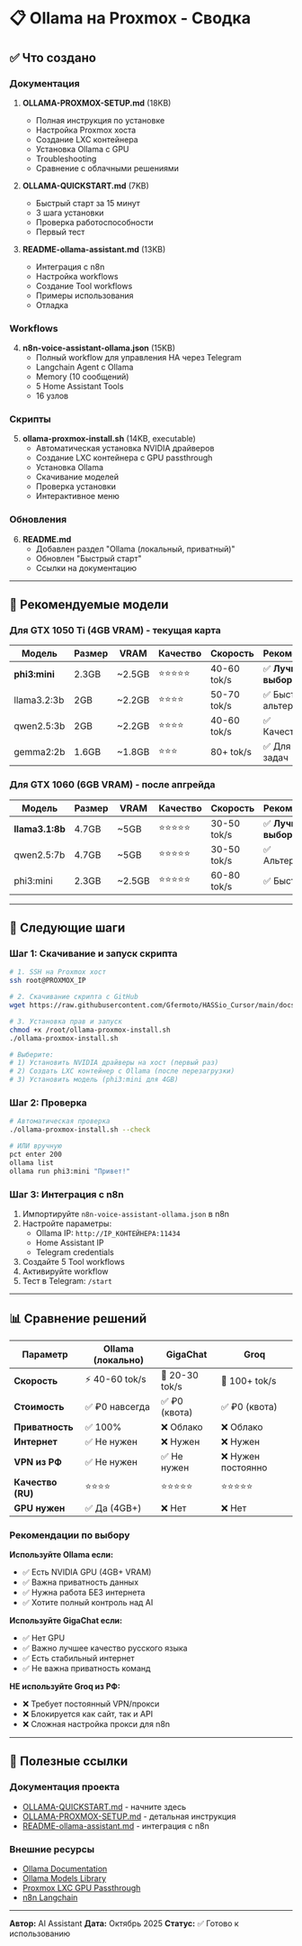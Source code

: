 # 📋 Ollama на Proxmox - Сводка

## ✅ Что создано

### Документация

1. **OLLAMA-PROXMOX-SETUP.md** (18KB)
   - Полная инструкция по установке
   - Настройка Proxmox хоста
   - Создание LXC контейнера
   - Установка Ollama с GPU
   - Troubleshooting
   - Сравнение с облачными решениями

2. **OLLAMA-QUICKSTART.md** (7KB)
   - Быстрый старт за 15 минут
   - 3 шага установки
   - Проверка работоспособности
   - Первый тест

3. **README-ollama-assistant.md** (13KB)
   - Интеграция с n8n
   - Настройка workflows
   - Создание Tool workflows
   - Примеры использования
   - Отладка

### Workflows

4. **n8n-voice-assistant-ollama.json** (15KB)
   - Полный workflow для управления HA через Telegram
   - Langchain Agent с Ollama
   - Memory (10 сообщений)
   - 5 Home Assistant Tools
   - 16 узлов

### Скрипты

5. **ollama-proxmox-install.sh** (14KB, executable)
   - Автоматическая установка NVIDIA драйверов
   - Создание LXC контейнера с GPU passthrough
   - Установка Ollama
   - Скачивание моделей
   - Проверка установки
   - Интерактивное меню

### Обновления

6. **README.md**
   - Добавлен раздел "Ollama (локальный, приватный)"
   - Обновлен "Быстрый старт"
   - Ссылки на документацию

---

## 🎯 Рекомендуемые модели

### Для GTX 1050 Ti (4GB VRAM) - текущая карта

| Модель | Размер | VRAM | Качество | Скорость | Рекомендация |
|--------|--------|------|----------|----------|--------------|
| **phi3:mini** | 2.3GB | ~2.5GB | ⭐⭐⭐⭐⭐ | 40-60 tok/s | ✅ **Лучший выбор** |
| llama3.2:3b | 2GB | ~2.2GB | ⭐⭐⭐⭐ | 50-70 tok/s | ✅ Быстрая альтернатива |
| qwen2.5:3b | 2GB | ~2.2GB | ⭐⭐⭐⭐ | 40-60 tok/s | ✅ Качественная |
| gemma2:2b | 1.6GB | ~1.8GB | ⭐⭐⭐ | 80+ tok/s | ✅ Для простых задач |

### Для GTX 1060 (6GB VRAM) - после апгрейда

| Модель | Размер | VRAM | Качество | Скорость | Рекомендация |
|--------|--------|------|----------|----------|--------------|
| **llama3.1:8b** | 4.7GB | ~5GB | ⭐⭐⭐⭐⭐ | 30-50 tok/s | ✅ **Лучший выбор** |
| qwen2.5:7b | 4.7GB | ~5GB | ⭐⭐⭐⭐⭐ | 30-50 tok/s | ✅ Альтернатива |
| phi3:mini | 2.3GB | ~2.5GB | ⭐⭐⭐⭐⭐ | 60-80 tok/s | ✅ Быстрее |

---

## 🚀 Следующие шаги

### Шаг 1: Скачивание и запуск скрипта

```bash
# 1. SSH на Proxmox хост
ssh root@PROXMOX_IP

# 2. Скачивание скрипта с GitHub
wget https://raw.githubusercontent.com/Gfermoto/HASSio_Cursor/main/docs/integrations/ollama-proxmox-install.sh -O /root/ollama-proxmox-install.sh

# 3. Установка прав и запуск
chmod +x /root/ollama-proxmox-install.sh
./ollama-proxmox-install.sh

# Выберите:
# 1) Установить NVIDIA драйверы на хост (первый раз)
# 2) Создать LXC контейнер с Ollama (после перезагрузки)
# 3) Установить модель (phi3:mini для 4GB)
```

### Шаг 2: Проверка

```bash
# Автоматическая проверка
./ollama-proxmox-install.sh --check

# ИЛИ вручную
pct enter 200
ollama list
ollama run phi3:mini "Привет!"
```

### Шаг 3: Интеграция с n8n

1. Импортируйте `n8n-voice-assistant-ollama.json` в n8n
2. Настройте параметры:
   - Ollama IP: `http://IP_КОНТЕЙНЕРА:11434`
   - Home Assistant IP
   - Telegram credentials
3. Создайте 5 Tool workflows
4. Активируйте workflow
5. Тест в Telegram: `/start`

---

## 📊 Сравнение решений

| Параметр | Ollama (локально) | GigaChat | Groq |
|----------|-------------------|----------|------|
| **Скорость** | ⚡ 40-60 tok/s | 🐌 20-30 tok/s | 🚀 100+ tok/s |
| **Стоимость** | ✅ ₽0 навсегда | ✅ ₽0 (квота) | ✅ ₽0 (квота) |
| **Приватность** | ✅ 100% | ❌ Облако | ❌ Облако |
| **Интернет** | ✅ Не нужен | ❌ Нужен | ❌ Нужен |
| **VPN из РФ** | ✅ Не нужен | ✅ Не нужен | ❌ Нужен постоянно |
| **Качество (RU)** | ⭐⭐⭐⭐ | ⭐⭐⭐⭐⭐ | ⭐⭐⭐⭐⭐ |
| **GPU нужен** | ✅ Да (4GB+) | ❌ Нет | ❌ Нет |

### Рекомендации по выбору

**Используйте Ollama если:**
- ✅ Есть NVIDIA GPU (4GB+ VRAM)
- ✅ Важна приватность данных
- ✅ Нужна работа БЕЗ интернета
- ✅ Хотите полный контроль над AI

**Используйте GigaChat если:**
- ✅ Нет GPU
- ✅ Важно лучшее качество русского языка
- ✅ Есть стабильный интернет
- ✅ Не важна приватность команд

**НЕ используйте Groq из РФ:**
- ❌ Требует постоянный VPN/прокси
- ❌ Блокируется как сайт, так и API
- ❌ Сложная настройка прокси для n8n

---

## 🔗 Полезные ссылки

### Документация проекта
- [OLLAMA-QUICKSTART.md](./OLLAMA-QUICKSTART.md) - начните здесь
- [OLLAMA-PROXMOX-SETUP.md](./OLLAMA-PROXMOX-SETUP.md) - детальная инструкция
- [README-ollama-assistant.md](./README-ollama-assistant.md) - интеграция с n8n

### Внешние ресурсы
- [Ollama Documentation](https://github.com/ollama/ollama/blob/main/docs/README.md)
- [Ollama Models Library](https://ollama.ai/library)
- [Proxmox LXC GPU Passthrough](https://pve.proxmox.com/wiki/Linux_Container)
- [n8n Langchain](https://docs.n8n.io/langchain/)

---

**Автор:** AI Assistant
**Дата:** Октябрь 2025
**Статус:** ✅ Готово к использованию
